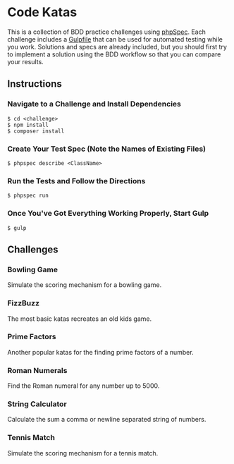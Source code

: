 # Code Katas


This is a collection of BDD practice challenges using [phpSpec](http://www.phpspec.net/). Each challenge includes a [Gulpfile](http://gulpjs.com/) that can be used for automated testing while you work. Solutions and specs are already included, but you should first try to implement a solution using the BDD workflow so that you can compare your results.


## Instructions

### Navigate to a Challenge and Install Dependencies

    $ cd <challenge>
    $ npm install
    $ composer install

### Create Your Test Spec (Note the Names of Existing Files)

    $ phpspec describe <ClassName>

### Run the Tests and Follow the Directions

    $ phpspec run

### Once You've Got Everything Working Properly, Start Gulp

    $ gulp


## Challenges

### Bowling Game

Simulate the scoring mechanism for a bowling game.

### FizzBuzz

The most basic katas recreates an old kids game.

### Prime Factors

Another popular katas for the finding prime factors of a number.

### Roman Numerals

Find the Roman numeral for any number up to 5000.

### String Calculator

Calculate the sum a comma or newline separated string of numbers.

### Tennis Match

Simulate the scoring mechanism for a tennis match.
